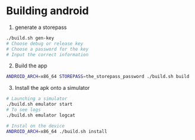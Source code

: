 # Building android

1. generate a storepass

```sh
./build.sh gen-key
# Choose debug or release key
# Choose a password for the key
# Input the correct information
```

2. Build the app

```sh
ANDROID_ARCH=x86_64 STOREPASS=the_storepass_password ./build.sh build
```

3. Install the apk onto a simulator


```sh
# Launching a simulator
./build.sh emulator start
# To see logs
./build.sh emulator logcat

# Instal on the device
ANDROID_ARCH=x86_64 ./build.sh install
```
